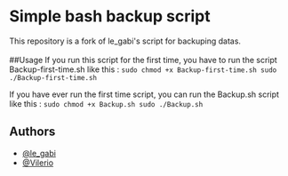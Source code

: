 # Simple bash backup script

This repository is a fork of le_gabi's script for backuping datas.<br/>
<br/>
##Usage
If you run this script for the first time, you have to run the script Backup-first-time.sh like this :
`sudo chmod +x Backup-first-time.sh
sudo ./Backup-first-time.sh`

If you have ever run the first time script, you can run the Backup.sh script like this : 
`sudo chmod +x Backup.sh
sudo ./Backup.sh`

## Authors

- [@le_gabi](https://github.com/legabi)
- [@Vilerio](https://github.com/Vilerio)


    
